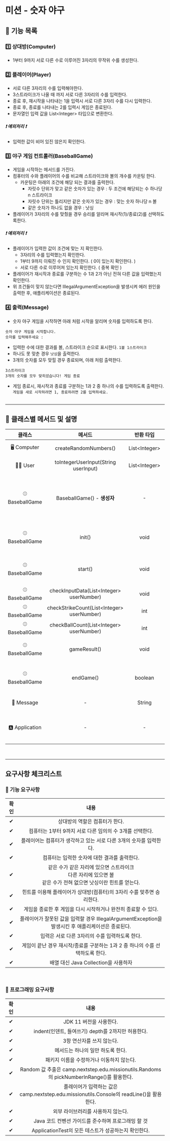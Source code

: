 # 미션 - 숫자 야구

## 📃 **기능 목록**
### 1️⃣ 상대방(Computer)
- 1부터 9까지 서로 다른 수로 이루어진 3자리의 무작위 수를 생성한다.

### 2️⃣ 플레이어(Player)
- 서로 다른 3자리의 수를 입력해야한다.
- 3스트라이크가 나올 때 까지 서로 다른 3자리의 수를 입력한다.
- 종료 후, 재시작을 나타내는 1을 입력시 서로 다른 3자리 수를 다시 입력한다.
- 종료 후, 종료를 나타내는 2를 입력시 게임은 종료된다.
- 문자열인 입력 값을 List<Integer&#62; 타입으로 변환한다.

##### ❗ **예외처리** ❗
- 입력한 값이 비어 있진 않은지 확인한다.

### 3️⃣ 야구 게임 컨트롤러(BaseballGame)
- 게임을 시작하는 메서드를 가진다.
- 컴퓨터의 수와 플레이어의 수를 비교해 스트라이크와 볼의 개수를 카운팅 한다.
  - 카운팅은 아래의 조건에 해당 되는 결과를 출력한다.
    - 자릿수 단위가 맞고 같은 숫자가 있는 경우 : 두 조건에 해당되는 수 하나당 n 스트라이크
    - 자릿수 단위는 틀리지만 같은 숫자가 있는 경우 : 맞는 숫자 하나당 n 볼
    - 같은 숫자가 하나도 없을 경우 : 낫싱
- 플레이어가 3자리의 수를 맞췄을 경우 승리를 알리며 재시작(1)/종료(2)를 선택하도록한다.

##### ❗ **예외처리** ❗
- 플레이어가 입력한 값이 조건에 맞는 지 확인한다.
  - 3자리의 수를 입력했는지 확인한다.
  - 1부터 9까지 이뤄진 수 인지 확인한다. ( 0이 있는지 확인한다. )
  - 서로 다른 수로 이루어져 있는지 확인한다. ( 중복 확인 )
- 플레이어가 재시작과 종료를 구분하는 수 1과 2가 아닌 전혀 다른 값을 입력했는지 확인한다.
- 위 조건들이 맞지 않는다면 IllegalArgumentException을 발생시켜 에러 원인을 출력한 후, 애플리케이션은 종료된다.

### 4️⃣ 출력(Message)
- 숫자 야구 게임을 시작하면 아래 처럼 시작을 알리며 숫자를 입력하도록 한다.
````
숫자 야구 게임을 시작합니다.
숫자를 입력해주세요 :
````
- 입력한 수에 대한 결과를 볼, 스트라이크 순으로 표시한다. ``1볼 1스트라이크``
- 하나도 못 맞춘 경우 ``낫싱``을 출력한다.
- 3개의 숫자를 모두 맞힐 경우 종료되며, 아래 처럼 출력한다.<br>
````
3스트라이크
3개의 숫자를 모두 맞히셨습니다! 게임 종료
````
- 게임 종료시, 재시작과 종료를 구분하는 1과 2 중 하나의 수를 입력하도록 출력한다.<br>
````게임을 새로 시작하려면 1, 종료하려면 2를 입력하세요.````<br><br>
---
## 📖 클래스별 메서드 및 설명
|    **클래스**     |                    **메서드**                     |   **반환 타입**   |                                    **설 명**                                     |
|:--------------:|:----------------------------------------------:|:-------------:|:------------------------------------------------------------------------------:|
|  🖥 Computer   |             createRandomNumbers()              | List<Integer&#62; |                            1부터 9까지의 중복없는 랜덤한 수를 생성                             |
|   🧑🏻 User    |      toIntegerUserInput(String userInput)      | List<Integer&#62; |                           입력받은 문자열 userInput을 정수로 변환                           |
| ⚾ BaseballGame |            BaseballGame() - **생성자**            |       -       | BaseballGame() 인스턴스 생성시<br>init()메서드를 호출해<br>랜덤한 3자리수를 담은 computerNumber를 가진다. |
| ⚾ BaseballGame |                     init()                     |     void      |         createRandomNumbers()를 호출해 <br>computerNumber에 램덤한 3자리 수를 담는다.         |
| ⚾ BaseballGame |                    start()                     |     void      |                  시작을 알리는 메시지를 출력하고,<br>플레이어에게 3자리의 숫자를 입력받는다.                  |
| ⚾ BaseballGame |  checkInputData(List<Integer&#62; userNumber)  |     void      |                            플레이어가 입력한 값이 조건에 맞는 지 확인                            |
| ⚾ BaseballGame | checkStrikeCount(List<Integer&#62; userNumber) |      int      |                        스트라이크 개수만큼, 스트라이크의 카운트를 1씩 올린다.                         |
| ⚾ BaseballGame |  checkBallCount(List<Integer&#62; userNumber)  |      int      |                            볼 개수만큼, 볼의 카운트를 1씩 올린다.                             |
| ⚾ BaseballGame |                  gameResult()                  |     void      |                      플레이어가 입력한 값에 대한 결과(볼, 스트라이크, 낫싱) 출력.                      |
| ⚾ BaseballGame |                   endGame()                    |    boolean    |             플레이어가 3스트라이크를 날릴 경우,<br>승리를 알리며 재시작(1)/종료(2)를 선택하도록한다.             |
|   📢 Message    |                       -                        |    String     |                            야구 게임의 출력 메시지들을 상수로 가진다.                            |
| 🅰 Application |                       -                        |       -       |             BaseballGame() 인스턴스를 생성하고,<br>게임이 종료될 때까지 게임을 실행.<br/>             |
<br>

---
## **요구사항 체크리스트**
### 🚀 기능 요구사항
|  확인  |                                   내용                                   |
|:----:|:----------------------------------------------------------------------:|
|✔|                           상대방의 역할은 컴퓨터가 한다.                            |
|  ✔   |                   컴퓨터는 1부터 9까지 서로 다른 임의의 수 3개를 선택한다.                   |
|✔|                 플레이어는 컴퓨터가 생각하고 있는 서로 다른 3개의 숫자를 입력한다.                 |
| ✔|                       컴퓨터는 입력한 숫자에 대한 결과를 출력한다.                        |
| ✔ | 같은 수가 같은 자리에 있으면 스트라이크<br/>다른 자리에 있으면 볼<br/>같은 수가 전혀 없으면 낫싱이란 힌트를 얻는다. |
| ✔ |                힌트를 이용해 플레이어가 상대방(컴퓨터)의 3자리 수를 맞추면 승리한다.                |
|✔|                  게임을 종료한 후 게임을 다시 시작하거나 완전히 종료할 수 있다.                  |
| ✔|   플레이어가 잘못된 값을 입력할 경우 IllegalArgumentException을 발생시킨 후 애플리케이션은 종료된다.    |
|✔|                      입력은 서로 다른 3자리의 수를 입력하도록 한다.                       |
|✔|             게임이 끝난 경우 재시작/종료를 구분하는 1과 2 중 하나의 수를 선택하도록 한다.             |
|✔|                      배열 대신 Java Collection을 사용하자                       |
<br>

### 🎯 프로그래밍 요구사항
|  확인  |                                       내용                                        |
|:----:|:-------------------------------------------------------------------------------:|
|  ✔   |                                JDK 11 버전을 사용한다.                                 |
| ✔ |                       indent(인덴트, 들여쓰기) depth를 2까지만 허용한다.                       |
|  ✔ |                                 3항 연산자를 쓰지 않는다.                                 |
|  ✔ |                               메서드는 하나의 일만 하도록 한다.                               |
|  ✔ |                             패키지 이름을 수정하거나 이동하지 않는다.                             |
| ✔ | Random 값 추출은 camp.nextstep.edu.missionutils.Randoms의 pickNumberInRange()를 활용한다. |
| ✔ |     플레이어가 입력하는 값은 camp.nextstep.edu.missionutils.Console의 readLine()을 활용한다.      |
|  ✔ |                               외부 라이브러리를 사용하지 않는다.                               |
|  ✔ |                         Java 코드 컨벤션 가이드를 준수하며 프로그래밍 할 것                         |
|  ✔ |                      ApplicationTest의 모든 테스트가 성공하는지 확인한다.                       |
